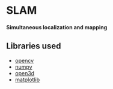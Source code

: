 # SLAM
#### Simultaneous localization and mapping


## Libraries used
* [opencv](https://opencv.org/)
* [numpy](https://numpy.org/)
* [open3d](http://www.open3d.org/)
* [matplotlib](https://matplotlib.org/)
